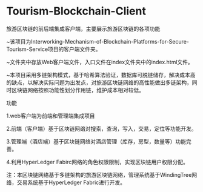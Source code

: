 # Tourism-Blockchain-Client
旅游区块链的前后端集成客户端，主要展示旅游区块链的各项功能

  ~该项目为Interworking-Mechanism-of-Blockchain-Platforms-for-Secure-Tourism-Service项目的客户端文件夹。

  ~文件夹中存放Web客户端文件，入口文件在index文件夹中的index.html文件。

  ~本项目采用多链架构模式，基于哈希算法验证，数据库可脱链储存，解决成本高的缺点，以解决实际问题为出发点，对旅游区块链网络的高性能做出多链架构，同时区块链网络按照功能性划分作用链，维护成本相对较低。

功能

  1.web客户端为前端和管理端集成项目

  2.前端（客户端）基于区块链网络对搜索，查询，写入，交易，定位等功能开发。

  3.管理端（酒店端）基于区块链网络对酒店管理（库存，房型，数量等）功能完善。

  4.利用HyperLedger Fabirc网络的角色权限限制，实现区块链用户权限分配。


注：本区块链网络基于多链架构的旅游区块链网络，管理系统基于WindingTree网络，交易系统基于HyperLedger Fabric进行开发。
